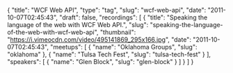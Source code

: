 {
  "title": "WCF Web API",
  "type": "tag",
  "slug": "wcf-web-api",
  "date": "2011-10-07T02:45:43",
  "draft": false,
  "recordings": [
    {
      "title": "Speaking the language of the web with WCF Web API.",
      "slug": "speaking-the-language-of-the-web-with-wcf-web-api",
      "thumbnail": "https://i.vimeocdn.com/video/495141869_295x166.jpg",
      "date": "2011-10-07T02:45:43",
      "meetups": [
        {
          "name": "Oklahoma Groups",
          "slug": "oklahoma"
        },
        {
          "name": "Tulsa Tech Fest",
          "slug": "tulsa-tech-fest"
        }
      ],
      "speakers": [
        {
          "name": "Glen Block",
          "slug": "glen-block"
        }
      ]
    }
  ]
}